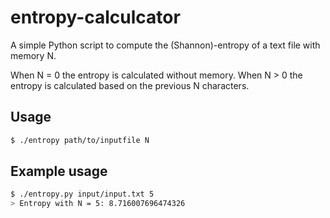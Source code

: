 # entropy-calculcator

A simple Python script to compute the (Shannon)-entropy of a text file with memory N.

When N = 0 the entropy is calculated without memory.
When N > 0 the entropy is calculated based on the previous N characters.

## Usage

```bash
$ ./entropy path/to/inputfile N
```

## Example usage
```bash
$ ./entropy.py input/input.txt 5
> Entropy with N = 5: 8.716007696474326
```